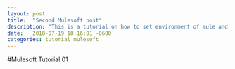 ```yaml
---
layout: post
title:  "Second Mulesoft post"
description: "This is a tutorial on how to set environment of mule and anypoint studio"
date:   2018-07-19 18:16:01 -0600
categories: tutorial mulesoft
---
```


#Mulesoft Tutorial 01
